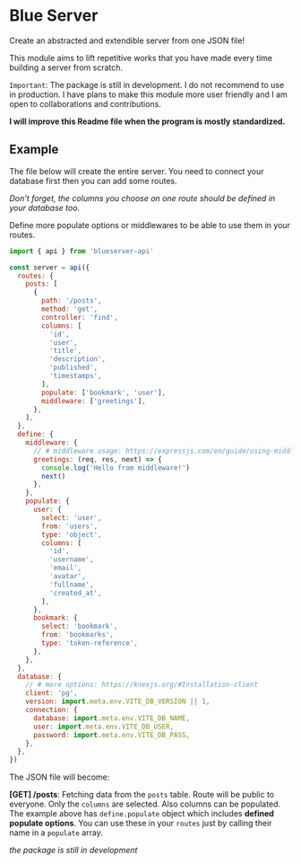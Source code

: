 # Blue Server

Create an abstracted and extendible server from one JSON file!

This module aims to lift repetitive works that you have made every time building a server from scratch.

`Important`: The package is still in development. I do not recommend to use in production. I have plans to make this module more user friendly and I am open to collaborations and contributions.

**I will improve this Readme file when the program is mostly standardized.**

## Example

The file below will create the entire server. You need to connect your database first then you can add some routes.

_Don't forget, the columns you choose on one route should be defined in your database too._

Define more populate options or middlewares to be able to use them in your routes.

```js
import { api } from 'blueserver-api'

const server = api({
  routes: {
    posts: [
      {
        path: '/posts',
        method: 'get',
        controller: 'find',
        columns: [
          'id',
          'user',
          'title',
          'description',
          'published',
          'timestamps',
        ],
        populate: ['bookmark', 'user'],
        middleware: ['greetings'],
      },
    ],
  },
  define: {
    middleware: {
      // # middleware usage: https://expressjs.com/en/guide/using-middleware.html
      greetings: (req, res, next) => {
        console.log('Hello from middleware!')
        next()
      },
    },
    populate: {
      user: {
        select: 'user',
        from: 'users',
        type: 'object',
        columns: [
          'id',
          'username',
          'email',
          'avatar',
          'fullname',
          'created_at',
        ],
      },
      bookmark: {
        select: 'bookmark',
        from: 'bookmarks',
        type: 'token-reference',
      },
    },
  },
  database: {
    // # more options: https://knexjs.org/#Installation-client
    client: 'pg',
    version: import.meta.env.VITE_DB_VERSION || 1,
    connection: {
      database: import.meta.env.VITE_DB_NAME,
      user: import.meta.env.VITE_DB_USER,
      password: import.meta.env.VITE_DB_PASS,
    },
  },
})
```

The JSON file will become:

**[GET] /posts**: Fetching data from the `posts` table.
Route will be public to everyone. Only the `columns` are selected.
Also columns can be populated. The example above has `define.populate` object which includes **defined populate options**. You can use these in your `routes` just by calling their name in a `populate` array.

_the package is still in development_

<!--
- _[GET]_ /posts/count -> get count from `posts` table. public to everyone.
- _[GET]_ /posts/:id -> get one result from `posts` table. public to everyone.
- _[PUT]_ /posts/:id -> update one entry from `posts` table. only owner can update.
- _[DELETE]_ /posts/:id -> delete one entry from `posts` table. only owner can delete.
- _[POST]_ /posts -> create one entry from `posts` table. only authorized users can create.
-->
